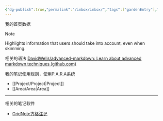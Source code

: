 ```yaml
---
{"dg-publish":true,"permalink":"/inbox/inbox/","tags":["gardenEntry"],"noteIcon":""}
---
```


我的首页数据


> [!NOTE]  
> Highlights information that users should take into account, even when skimming.

相关的语法 [DavidWells/advanced-markdown: Learn about advanced markdown techniques (github.com)](https://github.com/DavidWells/advanced-markdown)


我的笔记使用规则，使用P.A.R.A系统

* [[Project/Project\|Project]]
* [[Area/Area\|Area]]



---
相关的笔记软件

* [GridNote方格注记](https://gridnote.cn/#/landing#home)